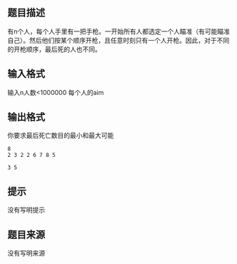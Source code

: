 


## 题目描述
有n个人，每个人手里有一把手枪。一开始所有人都选定一个人瞄准（有可能瞄准自己）。然后他们按某个顺序开枪，且任意时刻只有一个人开枪。因此，对于不同的开枪顺序，最后死的人也不同。
## 输入格式
输入n人数<1000000 每个人的aim
## 输出格式
你要求最后死亡数目的最小和最大可能

```input1
8
2 3 2 2 6 7 8 5

```

```output1
3 5
```

## 提示
没有写明提示
## 题目来源
没有写明来源


